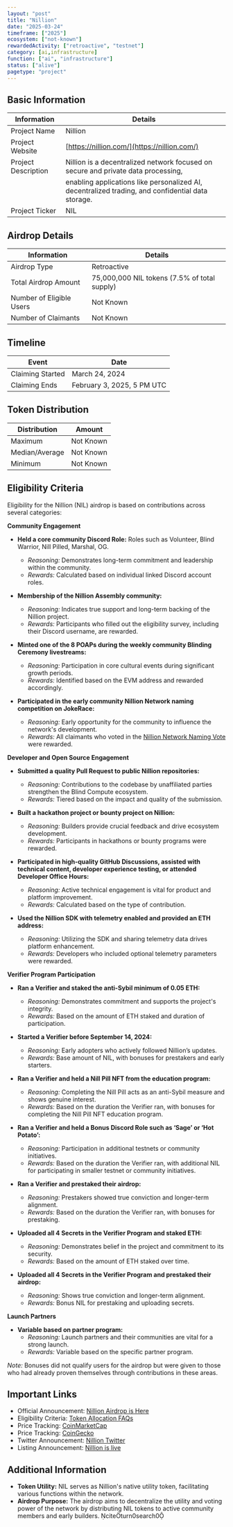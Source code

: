 ```yaml
---
layout: "post"
title: "Nillion"
date: "2025-03-24"
timeframe: ["2025"]
ecosystem: ["not-known"]
rewardedActivity: ["retroactive", "testnet"]
category: [ai,infrastructure]
function: ["ai", "infrastructure"]
status: ["alive"]
pagetype: "project"
---
```


## Basic Information

| Information         | Details                                                                                           |
| ------------------- | ------------------------------------------------------------------------------------------------- |
| Project Name        | Nillion                                                                                           |
| Project Website     | [https://nillion.com/](https://nillion.com/)                                                      |
| Project Description | Nillion is a decentralized network focused on secure and private data processing,                 |
|                     | enabling applications like personalized AI, decentralized trading, and confidential data storage. |
| Project Ticker      | NIL                                                                                               |

## Airdrop Details

| Information              | Details                                      |
| ------------------------ | -------------------------------------------- |
| Airdrop Type             | Retroactive                                  |
| Total Airdrop Amount     | 75,000,000 NIL tokens (7.5% of total supply) |
| Number of Eligible Users | Not Known                                    |
| Number of Claimants      | Not Known                                    |

## Timeline

| Event            | Date                       |
| ---------------- | -------------------------- |
| Claiming Started | March 24, 2024             |
| Claiming Ends    | February 3, 2025, 5 PM UTC |

## Token Distribution

| Distribution   | Amount    |
| -------------- | --------- |
| Maximum        | Not Known |
| Median/Average | Not Known |
| Minimum        | Not Known |

## Eligibility Criteria

Eligibility for the Nillion (NIL) airdrop is based on contributions across several categories:

**Community Engagement**

- **Held a core community Discord Role:** Roles such as Volunteer, Blind Warrior, Nill Pilled, Marshal, OG.

  - _Reasoning:_ Demonstrates long-term commitment and leadership within the community.
  - _Rewards:_ Calculated based on individual linked Discord account roles.

- **Membership of the Nillion Assembly community:**

  - _Reasoning:_ Indicates true support and long-term backing of the Nillion project.
  - _Rewards:_ Participants who filled out the eligibility survey, including their Discord username, are rewarded.

- **Minted one of the 8 POAPs during the weekly community Blinding Ceremony livestreams:**

  - _Reasoning:_ Participation in core cultural events during significant growth periods.
  - _Rewards:_ Identified based on the EVM address and rewarded accordingly.

- **Participated in the early community Nillion Network naming competition on JokeRace:**
  - _Reasoning:_ Early opportunity for the community to influence the network's development.
  - _Rewards:_ All claimants who voted in the [Nillion Network Naming Vote](https://www.jokerace.io/contest/optimism/0xD4F6E26b49C406754D62a6e88bB1f3069E2347F1) were rewarded.

**Developer and Open Source Engagement**

- **Submitted a quality Pull Request to public Nillion repositories:**

  - _Reasoning:_ Contributions to the codebase by unaffiliated parties strengthen the Blind Compute ecosystem.
  - _Rewards:_ Tiered based on the impact and quality of the submission.

- **Built a hackathon project or bounty project on Nillion:**

  - _Reasoning:_ Builders provide crucial feedback and drive ecosystem development.
  - _Rewards:_ Participants in hackathons or bounty programs were rewarded.

- **Participated in high-quality GitHub Discussions, assisted with technical content, developer experience testing, or attended Developer Office Hours:**

  - _Reasoning:_ Active technical engagement is vital for product and platform improvement.
  - _Rewards:_ Calculated based on the type of contribution.

- **Used the Nillion SDK with telemetry enabled and provided an ETH address:**
  - _Reasoning:_ Utilizing the SDK and sharing telemetry data drives platform enhancement.
  - _Rewards:_ Developers who included optional telemetry parameters were rewarded.

**Verifier Program Participation**

- **Ran a Verifier and staked the anti-Sybil minimum of 0.05 ETH:**

  - _Reasoning:_ Demonstrates commitment and supports the project's integrity.
  - _Rewards:_ Based on the amount of ETH staked and duration of participation.

- **Started a Verifier before September 14, 2024:**

  - _Reasoning:_ Early adopters who actively followed Nillion’s updates.
  - _Rewards:_ Base amount of NIL, with bonuses for prestakers and early starters.

- **Ran a Verifier and held a Nill Pill NFT from the education program:**

  - _Reasoning:_ Completing the Nill Pill acts as an anti-Sybil measure and shows genuine interest.
  - _Rewards:_ Based on the duration the Verifier ran, with bonuses for completing the Nill Pill NFT education program.

- **Ran a Verifier and held a Bonus Discord Role such as ‘Sage’ or ‘Hot Potato’:**

  - _Reasoning:_ Participation in additional testnets or community initiatives.
  - _Rewards:_ Based on the duration the Verifier ran, with additional NIL for participating in smaller testnet or community initiatives.

- **Ran a Verifier and prestaked their airdrop:**

  - _Reasoning:_ Prestakers showed true conviction and longer-term alignment.
  - _Rewards:_ Based on the duration the Verifier ran, with bonuses for prestaking.

- **Uploaded all 4 Secrets in the Verifier Program and staked ETH:**

  - _Reasoning:_ Demonstrates belief in the project and commitment to its security.
  - _Rewards:_ Based on the amount of ETH staked over time.

- **Uploaded all 4 Secrets in the Verifier Program and prestaked their airdrop:**
  - _Reasoning:_ Shows true conviction and longer-term alignment.
  - _Rewards:_ Bonus NIL for prestaking and uploading secrets.

**Launch Partners**

- **Variable based on partner program:**
  - _Reasoning:_ Launch partners and their communities are vital for a strong launch.
  - _Rewards:_ Variable based on the specific partner program.

_Note:_ Bonuses did not qualify users for the airdrop but were given to those who had already proven themselves through contributions in these areas.

## Important Links

- Official Announcement: [Nillion Airdrop is Here](https://nillion.com/news/nillion-airdrop-is-here/)
- Eligibility Criteria: [Token Allocation FAQs](https://nillion.notion.site/Token-Allocation-FAQs-1b31827799b480fe86c9c336188a4375)
- Price Tracking: [CoinMarketCap](https://coinmarketcap.com/currencies/nillion)
- Price Tracking: [CoinGecko](https://www.coingecko.com/en/coins/nillion)
- Twitter Announcement: [Nillion Twitter](https://x.com/nillionnetwork/status/1899811137203458313)
- Listing Announcement: [Nillion is live](https://x.com/nillionnetwork/status/1904157568118722690)
## Additional Information

- **Token Utility:** NIL serves as Nillion's native utility token, facilitating various functions within the network.
- **Airdrop Purpose:** The airdrop aims to decentralize the utility and voting power of the network by distributing NIL tokens to active community members and early builders. citeturn0search0